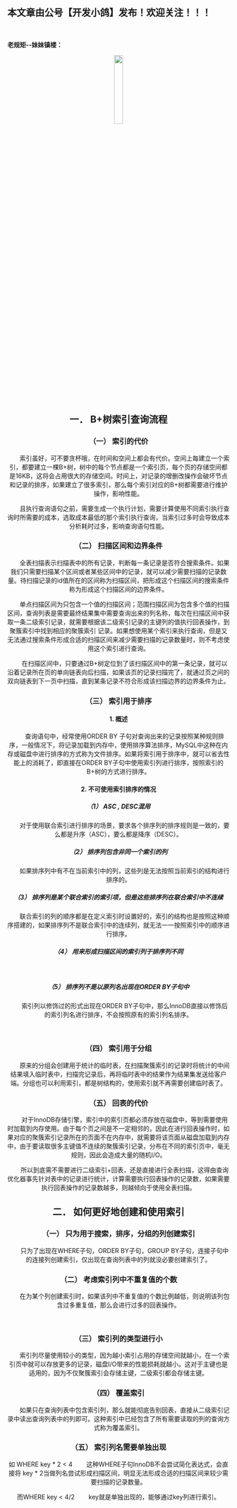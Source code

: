 ﻿## 本文章由公号【开发小鸽】发布！欢迎关注！！！
<br>

**老规矩--妹妹镇楼：**
<center>
<img src="https://img-blog.csdnimg.cn/20200721223424816.JPG"   width="20%">

## 一．	B+树索引查询流程

### （一）	索引的代价

&nbsp;  &nbsp;  &nbsp;  &nbsp;索引虽好，可不要贪杯哦，在时间和空间上都会有代价。空间上每建立一个索引，都要建立一棵B+树，树中的每个节点都是一个索引页，每个页的存储空间都是16KB，这将会占用很大的存储空间。时间上，对记录的增删改操作会破坏节点和记录的排序，如果建立了很多索引，那么每个索引对应的B+树都需要进行维护操作，影响性能。

&nbsp;  &nbsp;  &nbsp;  &nbsp;且执行查询语句之前，需要生成一个执行计划，需要计算使用不同索引执行查询时所需要的成本，选取成本最低的那个索引执行查询，当索引过多时会导致成本分析耗时过多，影响查询语句性能。
<br>


### （二）	扫描区间和边界条件

&nbsp;  &nbsp;  &nbsp;  &nbsp;全表扫描表示扫描表中的所有记录，判断每一条记录是否符合搜索条件。如果我们只需要扫描某个区间或者某些区间中的记录，就可以减少需要扫描的记录数量。待扫描记录的id值所在的区间称为扫描区间，把形成这个扫描区间的搜索条件称为形成这个扫描区间的边界条件。

&nbsp;  &nbsp;  &nbsp;  &nbsp;单点扫描区间为只包含一个值的扫描区间；范围扫描区间为包含多个值的扫描区间，查询列表是需要最终结果集中需要查询出来的列名称，每次在扫描区间中获取一条二级索引记录，就需要根据该二级索引记录的主键列的值执行回表操作，到聚簇索引中找到相应的聚簇索引 记录。如果想使用某个索引来执行查询，但是又无法通过搜索条件形成合适的扫描区间来减少需要扫描的记录数量时，则不考虑使用这个索引进行查询。

&nbsp;  &nbsp;  &nbsp;  &nbsp;在扫描区间中，只要通过B+树定位到了该扫描区间中的第一条记录，就可以沿着记录所在页的单向链表向后扫描，如果该页的记录扫描完了，就通过页之间的双向链表到下一页中扫描，直到某条记录不符合形成该扫描边界的边界条件为止。
<br>


### （三）	索引用于排序

#### 1.	概述
&nbsp;  &nbsp;  &nbsp;  &nbsp;查询语句中，经常使用ORDER BY 子句对查询出来的记录按照某种规则排序，一般情况下，将记录加载到内存中，使用排序算法排序，MySQL中这种在内存或磁盘中进行排序的方式称为文件排序。如果将索引用于排序中，就可以省去性能上的消耗了，即直接在ORDER BY子句中使用索引列进行排序，按照索引的B+树的方式进行排序。
<br>


#### 2.	不可使用索引排序的情况

##### （1）	ASC , DESC混用
&nbsp;  &nbsp;  &nbsp;  &nbsp;对于使用联合索引进行排序的场景，要求各个排序列的排序规则是一致的，要么都是升序（ASC），要么都是降序（DESC）。
<br>


##### （2）	排序列包含非同一个索引的列

&nbsp;  &nbsp;  &nbsp;  &nbsp;如果排序列中有不在当前索引中的列，这些列是无法按照当前索引的结构进行排序的。
<br>


##### （3）	排序列是某个联合索引的索引项，但是这些排序列在联合索引中不连续
&nbsp;  &nbsp;  &nbsp;  &nbsp;联合索引的列的顺序都是在定义索引时设置好的，索引的结构也是按照这种顺序搭建的，如果排序列不是联合索引中的连续列，就无法一一按照索引中的顺序进行排序。
<br>


##### （4）	用来形成扫描区间的索引列于排序列不同
<br>


##### （5）	排序列不是以原列名出现在ORDER BY子句中
&nbsp;  &nbsp;  &nbsp;  &nbsp;索引列以修饰过的形式出现在ORDER BY子句中，那么InnoDB直接以修饰后的索引列名进行排序，不会按照原有的索引列名排序。

<br>


### （四）	索引用于分组

&nbsp;  &nbsp;  &nbsp;  &nbsp;原来的分组会创建用于统计的临时表，在扫描聚簇索引的记录时将统计的中间结果填入临时表中，扫描完记录后，再将临时表中的结果作为结果集发送给客户端。分组也可以利用索引，都是树结构的，使用索引就不再需要创建临时表了。
<br>


### （五）	回表的代价

&nbsp;  &nbsp;  &nbsp;  &nbsp;对于InnoDB存储引擎，索引中的索引页都必须存放在磁盘中，等到需要使用时加载到内存使用。由于每个页之间是不一定相邻的，因此在进行回表操作时，如果对应的聚簇索引记录所在的页面不在内存中，就需要将该页面从磁盘加载到内存中，由于要读取很多主键值不连续的聚簇索引记录，分布在不同的索引页中，毫无规则，因此会造成大量的随机I/O。

&nbsp;  &nbsp;  &nbsp;  &nbsp;所以到底需不需要进行二级索引+回表，还是直接进行全表扫描，这得由查询优化器事先针对表中的记录进行统计，计算需要执行回表操作的记录数，如果需要执行回表操作的记录数越多，则越倾向于使用全表扫描。
<br>



## 二．	如何更好地创建和使用索引

### （一）	只为用于搜索，排序，分组的列创建索引

&nbsp;  &nbsp;  &nbsp;  &nbsp;只为了出现在WHERE子句，ORDER BY子句，GROUP BY子句，连接子句中的连接列创建索引，仅出现在查询列表中的列就没必要创建索引了。
<br>


### （二）	考虑索引列中不重复值的个数

&nbsp;  &nbsp;  &nbsp;  &nbsp;在为某个列创建索引时，如果该列中不重复值的个数比例越低，则说明该列包含过多重复值，那么会进行过多的回表操作。

<br>

### （三）	索引列的类型进行小

&nbsp;  &nbsp;  &nbsp;  &nbsp;索引列尽量使用较小的类型，因为越小索引占用的存储空间就越小，在一个索引页中就可以存放更多的记录，磁盘I/O带来的性能损耗就越小。这对于主键也是适用的，因为不仅聚簇索引会存储主键，二级索引都会存储主键。
<br>


### （四）	覆盖索引
&nbsp;  &nbsp;  &nbsp;  &nbsp;如果只在查询列表中包含索引列，那么就能彻底告别回表，直接从二级索引记录中读出查询列表中的列即可。这种索引中已经包含了所有需要读取的列的查询方式称为覆盖索引。
<br>


### （五）	索引列名需要单独出现

如 WHERE key * 2 < 4
&nbsp;  &nbsp;  &nbsp;  &nbsp;这种WHERE子句InnoDB不会尝试简化表达式，会直接将 key * 2当做列名尝试形成扫描区间，明显无法形成合适的扫描区间来较少需要扫描的记录数量。

而WHERE key < 4/2
&nbsp;  &nbsp;  &nbsp;  &nbsp;key就是单独出现的，能够通过key列进行索引。



